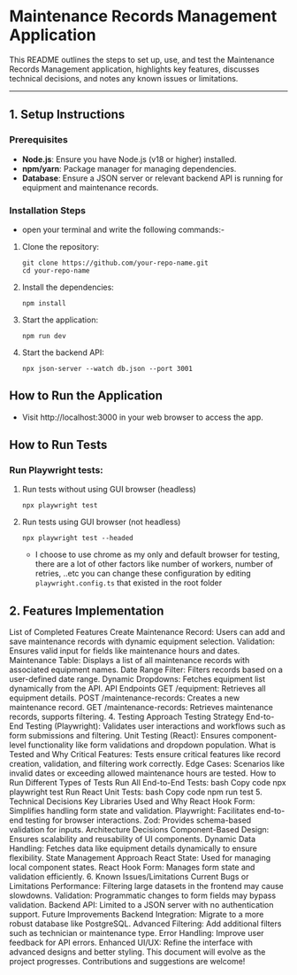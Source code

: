 # Maintenance Records Management Application

This README outlines the steps to set up, use, and test the Maintenance Records Management application, highlights key features, discusses technical decisions, and notes any known issues or limitations.

---

## 1. Setup Instructions
  ### Prerequisites
  - **Node.js**: Ensure you have Node.js (v18 or higher) installed.
  - **npm/yarn**: Package manager for managing dependencies.
  - **Database**: Ensure a JSON server or relevant backend API is running for equipment and maintenance records.

  ### Installation Steps
  - open your terminal and write the following commands:-
  1. Clone the repository:
     ```
     git clone https://github.com/your-repo-name.git
     cd your-repo-name
     ```
  2. Install the dependencies:
     
      ```
      npm install
      ```
  4. Start the application:
     
      ```
      npm run dev
      ```
  6. Start the backend API:
      ```
      npx json-server --watch db.json --port 3001
      ```
  ## How to Run the Application
  - Visit  http://localhost:3000  in your web browser to access the app.

  ## How to Run Tests
  ### Run Playwright tests:
   1. Run tests without using  GUI browser (headless)
      ```
      npx playwright test
      ```
   2. Run tests using  GUI browser (not headless)
      ```
      npx playwright test --headed
      ```
      - I choose to use chrome as my only and default browser for testing, there are a lot of other factors like number of workers, number of retries, ..etc you can change these configuration by editing `playwright.config.ts` that existed in the root folder 
  ## 2. Features Implementation
  List of Completed Features
  Create Maintenance Record:
  Users can add and save maintenance records with dynamic equipment selection.
  Validation:
  Ensures valid input for fields like maintenance hours and dates.
  Maintenance Table:
  Displays a list of all maintenance records with associated equipment names.
  Date Range Filter:
  Filters records based on a user-defined date range.
  Dynamic Dropdowns:
  Fetches equipment list dynamically from the API.
  API Endpoints
  GET /equipment: Retrieves all equipment details.
  POST /maintenance-records: Creates a new maintenance record.
  GET /maintenance-records: Retrieves maintenance records, supports filtering.
  4. Testing Approach
  Testing Strategy
  End-to-End Testing (Playwright):
  Validates user interactions and workflows such as form submissions and filtering.
  Unit Testing (React):
  Ensures component-level functionality like form validations and dropdown population.
  What is Tested and Why
  Critical Features:
  Tests ensure critical features like record creation, validation, and filtering work correctly.
  Edge Cases:
  Scenarios like invalid dates or exceeding allowed maintenance hours are tested.
  How to Run Different Types of Tests
  Run All End-to-End Tests:
  bash
  Copy code
  npx playwright test
  Run React Unit Tests:
  bash
  Copy code
  npm run test
  5. Technical Decisions
  Key Libraries Used and Why
  React Hook Form:
  Simplifies handling form state and validation.
  Playwright:
  Facilitates end-to-end testing for browser interactions.
  Zod:
  Provides schema-based validation for inputs.
  Architecture Decisions
  Component-Based Design:
  Ensures scalability and reusability of UI components.
  Dynamic Data Handling:
  Fetches data like equipment details dynamically to ensure flexibility.
  State Management Approach
  React State:
  Used for managing local component states.
  React Hook Form:
  Manages form state and validation efficiently.
  6. Known Issues/Limitations
  Current Bugs or Limitations
  Performance:
  Filtering large datasets in the frontend may cause slowdowns.
  Validation:
  Programmatic changes to form fields may bypass validation.
  Backend API:
  Limited to a JSON server with no authentication support.
  Future Improvements
  Backend Integration:
  Migrate to a more robust database like PostgreSQL.
  Advanced Filtering:
  Add additional filters such as technician or maintenance type.
  Error Handling:
  Improve user feedback for API errors.
  Enhanced UI/UX:
  Refine the interface with advanced designs and better styling.
  This document will evolve as the project progresses. Contributions and suggestions are welcome!
  

